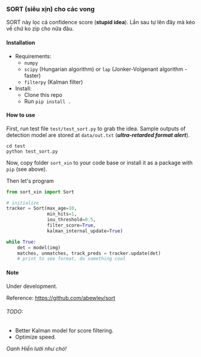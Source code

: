 ### SORT (siêu xịn) cho các vong

SORT này lọc cả confidence score (**stupid idea**). Lần sau tự lên đây mà kéo về chứ ko zip cho nữa đâu.

#### Installation

- Requirements:
  - `numpy`
  - `scipy` (Hungarian algorithm) or  `lap` (Jonker-Volgenant algorithm - faster)
  - `filterpy` (Kalman filter)
- Install:
  - Clone this repo
  - Run `pip install .`

#### How to use

First, run test file `test/test_sort.py` to grab the idea. Sample outputs of detection model are stored
at `data/out.txt` (_**ultra-retarded format alert**_).

```terminal
cd test
python test_sort.py
```

Now, copy folder `sort_xin` to your code base or install it as a package with `pip` (see above).

Then let's program

```python
from sort_xin import Sort

# initialize
tracker = Sort(max_age=10,
               min_hits=1,
               iou_threshold=0.5,
               filter_score=True,
               kalman_internal_update=True)

while True:
    det = model(img)
    matches, unmatches, track_preds = tracker.update(det)
    # print to see format, do something cool
```

#### Note

Under development.

Reference: https://github.com/abewley/sort

###### TODO:
- Better Kalman model for score filtering.
- Optimize speed.

_Oanh Hiền lười như chó!_
